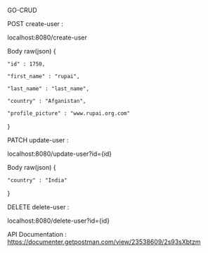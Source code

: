 GO-CRUD

POST create-user :

localhost:8080/create-user

Body raw(json)
{

    "id" : 1750,
    
    "first_name" : "rupai",
    
    "last_name" : "last_name",
    
    "country" : "Afganistan",
    
    "profile_picture" : "www.rupai.org.com"
    
}


PATCH update-user :

localhost:8080/update-user?id={id}

Body raw(json)
{

    "country" : "India"
    
}


DELETE delete-user :

localhost:8080/delete-user?id={id}

API Documentation : https://documenter.getpostman.com/view/23538609/2s93sXbtzm

